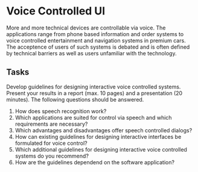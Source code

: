# Voice Controlled UI

More and more technical devices are controllable via voice. The applications
range from phone based information and order systems to voice controlled
entertainment and navigation systems in premium cars. The acceptence of users
of such systems is debated and is often defined by technical barriers as well
as users unfamiliar with the technology.

## Tasks
Develop guidelines for designing interactive voice controlled systems.
Present your results in a report (max. 10 pages) and a presentation (20 minutes).
The following questions should be answered.

1. How does speech recognition work?
2. Which applications are suited for control via speech and which requirements are necessary?
3. Which advantages and disadvantages offer speech controlled dialogs?
4. How can existing guidelines for designing interactive interfaces be formulated for voice control?
5. Which additional guidelines for designing interactive voice controlled systems do you recommend?
6. How are the guidelines dependend on the software application?
